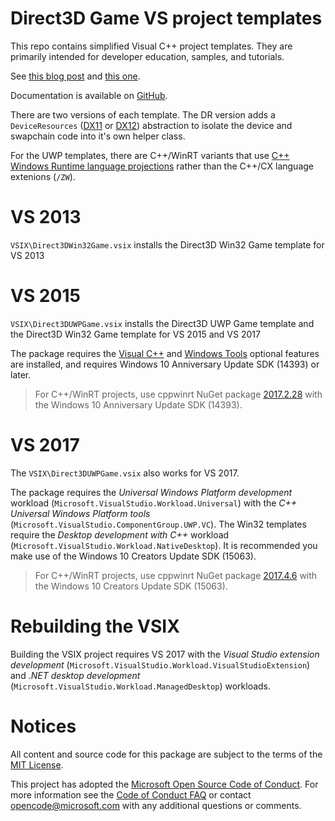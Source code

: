 # Direct3D Game VS project templates
This repo contains simplified Visual C++ project templates. They are primarily intended for developer education, samples, and tutorials.

See [this blog post](http://blogs.msdn.com/b/chuckw/archive/2015/01/06/direct3d-win32-game-visual-studio-template.aspx) and [this one](http://blogs.msdn.com/b/chuckw/archive/2015/12/17/direct3d-game-visual-studio-templates-redux.aspx).

Documentation is available on [GitHub](https://github.com/walbourn/directx-vs-templates/wiki).

There are two versions of each template. The DR version adds a ``DeviceResources`` ([DX11](https://github.com/Microsoft/DirectXTK/wiki/DeviceResources) or [DX12](https://github.com/Microsoft/DirectXTK12/wiki/DeviceResources)) abstraction to isolate the device and swapchain code into it's own helper class.

For the UWP templates, there are C++/WinRT variants that use [C++ Windows Runtime language projections](https://blogs.msdn.microsoft.com/vcblog/2016/10/13/cwinrt-available-on-github/) rather than the C++/CX language extenions (``/ZW``).

# VS 2013
``VSIX\Direct3DWin32Game.vsix`` installs the Direct3D Win32 Game template for VS 2013

# VS 2015
``VSIX\Direct3DUWPGame.vsix`` installs the Direct3D UWP Game template and the Direct3D Win32 Game template for VS 2015 and VS 2017

The package requires the [Visual C++](https://blogs.msdn.microsoft.com/vcblog/2015/07/24/setup-changes-in-visual-studio-2015-affecting-c-developers/) and [Windows Tools](https://blogs.msdn.microsoft.com/vcblog/2015/07/29/developing-for-windows-10-with-visual-c-2015/) optional features are installed, and requires Windows 10 Anniversary Update SDK (14393) or later.

> For C++/WinRT projects, use cppwinrt NuGet package [2017.2.28](https://www.nuget.org/packages/cppwinrt/2017.2.28.4) with the Windows 10 Anniversary Update SDK (14393).

# VS 2017
The ``VSIX\Direct3DUWPGame.vsix`` also works for VS 2017.

The package requires the *Universal Windows Platform development* workload (``Microsoft.VisualStudio.Workload.Universal``) with the *C++ Universal Windows Platform tools* (``Microsoft.VisualStudio.ComponentGroup.UWP.VC``). The Win32 templates require the *Desktop development with C++* workload (``Microsoft.VisualStudio.Workload.NativeDesktop``). It is recommended you make use of the Windows 10 Creators Update SDK (15063).

> For C++/WinRT projects, use cppwinrt NuGet package [2017.4.6](https://www.nuget.org/packages/cppwinrt/2017.4.6.1) with the Windows 10 Creators Update SDK (15063).

# Rebuilding the VSIX
Building the VSIX project requires VS 2017 with the *Visual Studio extension development* (``Microsoft.VisualStudio.Workload.VisualStudioExtension``) and *.NET desktop development* (``Microsoft.VisualStudio.Workload.ManagedDesktop``) workloads.

# Notices
All content and source code for this package are subject to the terms of the [MIT License](http://opensource.org/licenses/MIT).

This project has adopted the [Microsoft Open Source Code of Conduct](https://opensource.microsoft.com/codeofconduct/). For more information see the [Code of Conduct FAQ](https://opensource.microsoft.com/codeofconduct/faq/) or contact [opencode@microsoft.com](mailto:opencode@microsoft.com) with any additional questions or comments.
